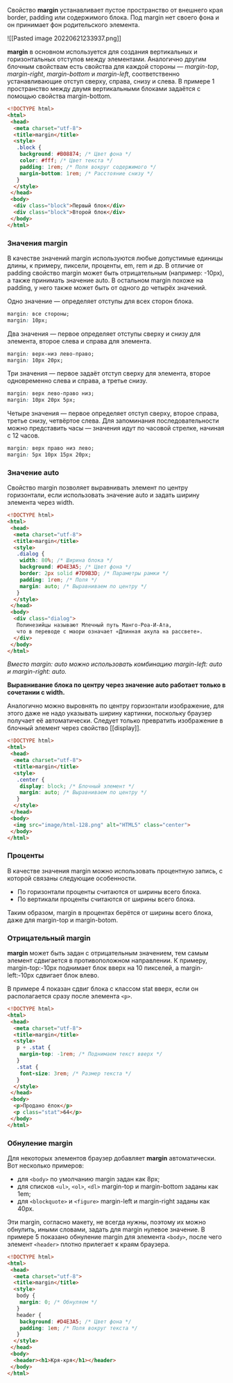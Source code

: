 Свойство __margin__ устанавливает пустое пространство от внешнего края border, padding или содержимого блока. Под margin нет своего фона и он принимает фон родительского элемента.

![[Pasted image 20220621233937.png]]

__margin__ в основном используется для создания вертикальных и горизонтальных отступов между элементами. Аналогично другим блочным свойствам есть свойства для каждой стороны — _margin-top_, _margin-right_, _margin-bottom_ и _margin-left_, соответственно устанавливающие отступ сверху, справа, снизу и слева. В примере 1 пространство между двумя вертикальными блоками задаётся с помощью свойства margin-bottom.

```html
<!DOCTYPE html>
<html>
 <head>
  <meta charset="utf-8">
  <title>margin</title>
  <style>
   .block {
    background: #B08874; /* Цвет фона */
    color: #fff; /* Цвет текста */
    padding: 1rem; /* Поля вокруг содержимого */
    margin-bottom: 1rem; /* Расстояние снизу */
   }
  </style>
 </head>
 <body>
  <div class="block">Первый блок</div>
  <div class="block">Второй блок</div>
 </body>
</html>
```

### Значения margin

В качестве значений margin используются любые допустимые единицы длины, к примеру, пиксели, проценты, em, rem и др. В отличие от padding свойство margin может быть отрицательным (например: -10px), а также принимать значение auto. В остальном margin похоже на padding, у него также может быть от одного до четырёх значений.

Одно значение — определяет отступы для всех сторон блока.

```css
margin: все стороны;
margin: 10px;
```

Два значения — первое определяет отступы сверху и снизу для элемента, второе слева и справа для элемента.

```css
margin: верх-низ лево-право;
margin: 10px 20px;
```

Три значения — первое задаёт отступ сверху для элемента, второе одновременно слева и справа, а третье снизу.

```css
margin: верх лево-право низ;
margin: 10px 20px 5px;
```

Четыре значения — первое определяет отступ сверху, второе справа, третье снизу, четвёртое слева. Для запоминания последовательности можно представить часы — значения идут по часовой стрелке, начиная с 12 часов.

```css
margin: верх право низ лево;
margin: 5px 10px 15px 20px;
```

### Значение auto
Свойство margin позволяет выравнивать элемент по центру горизонтали, если использовать значение auto и задать ширину элемента через width.

```html
<!DOCTYPE html>
<html>
 <head>
  <meta charset="utf-8">
  <title>margin</title>
  <style>
   .dialog {
    width: 80%; /* Ширина блока */
    background: #D4E3A5; /* Цвет фона */
    border: 2px solid #7D9B3D; /* Параметры рамки */
    padding: 1rem; /* Поля */
    margin: auto; /* Выравниваем по центру */
   }
  </style>
 </head>
 <body>
  <div class="dialog">
   Полинезийцы называют Млечный путь Манго-Роа-И-Ата, 
   что в переводе с маори означает «Длинная акула на рассвете».
  </div>
 </body>
</html>
```

_Вместо margin: auto можно использовать комбинацию margin-left: auto и margin-right: auto._

__Выравнивание блока по центру через значение auto работает только в сочетании с width.__

Аналогично можно выровнять по центру горизонтали изображение, для этого даже не надо указывать ширину картинки, поскольку браузер получает её автоматически. Следует только превратить изображение в блочный элемент через свойство [[display]].

```html
<!DOCTYPE html>
<html>
 <head>
  <meta charset="utf-8">
  <title>margin</title>
  <style>
   .center {
    display: block; /* Блочный элемент */
    margin: auto; /* Выравниваем по центру */
   }
  </style>
 </head>
 <body>
  <img src="image/html-128.png" alt="HTML5" class="center">
 </body>
</html>
```

### Проценты
В качестве значения margin можно использовать процентную запись, с которой связаны следующие особенности.

-   По горизонтали проценты считаются от ширины всего блока.
-   По вертикали проценты считаются от ширины всего блока.

Таким образом, margin в процентах берётся от ширины всего блока, даже для margin-top и margin-botom.

### Отрицательный margin
__margin__ может быть задан с отрицательным значением, тем самым элемент сдвигается в противоположном направлении. К примеру, margin-top:-10px поднимает блок вверх на 10 пикселей, а margin-left:-10px сдвигает блок влево.

В примере 4 показан сдвиг блока с классом stat вверх, если он располагается сразу после элемента `<p>`.

```html
<!DOCTYPE html>
<html>
 <head>
  <meta charset="utf-8">
  <title>margin</title>
  <style>
   p + .stat {
    margin-top: -1rem; /* Поднимаем текст вверх */
   }
   .stat {
    font-size: 3rem; /* Размер текста */
   }
  </style>
 </head>
 <body>
  <p>Продано ёлок</p>
  <p class="stat">64</p>
 </body>
</html>
```

### Обнуление margin
Для некоторых элементов браузер добавляет __margin__ автоматически. Вот несколько примеров:

-   для `<body>` по умолчанию margin задан как 8px;
-   для списков `<ul>`, `<ol>`, `<dl>` margin-top и margin-bottom заданы как 1em;
-   для `<blockquote>` и `<figure>` margin-left и margin-right заданы как 40px.

Эти margin, согласно макету, не всегда нужны, поэтому их можно обнулить, иными словами, задать для margin нулевое значение. В примере 5 показано обнуление margin для элемента `<body>`, после чего элемент `<header>` плотно прилегает к краям браузера.

```html
<!DOCTYPE html>
<html>
 <head>
  <meta charset="utf-8">
  <title>margin</title>
  <style>
   body {
    margin: 0; /* Обнуляем */
   }
   header {
    background: #D4E3A5; /* Цвет фона */
    padding: 1em; /* Поля вокруг текста */
   }
  </style>
 </head>
 <body>
  <header><h1>Кря-кря</h1></header>
 </body>
</html>
```

